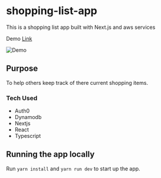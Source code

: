 # shopping-list-app

This is a shopping list app built with Next.js and aws services

Demo [Link](https://www.shopping-list-app.com) <br>

![Demo](https://res.cloudinary.com/rosborne/image/upload/v1583105642/Shopping-List-App/demo.png)

## Purpose

To help others keep track of there current shopping items.

### Tech Used

-   Auth0
-   Dynamodb
-   Nextjs
-   React
-   Typescript

## Running the app locally

Run `yarn install` and `yarn run dev` to start up the app.
